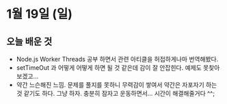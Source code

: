 # 1월 19일 \(일\)

## 오늘 배운 것

* Node.js Worker Threads 공부 하면서 관련 아티클을 허접하게나마 번역해봤다.
* setTimeOut 과 어떻게 어떻게 하면 될 것 같은데 감이 잘 안잡힌다. 예제도 못찾아보겠고...
* 약간 느슨해진 느낌. 문제를 풀지를 못하니 무력감이 쌓여서 약간은 자포자기 하는 것 같기도 하다. 그냥 하자. 충분히 잠자고 운동하면서... 시간이 해결해줄거다 ^^;

